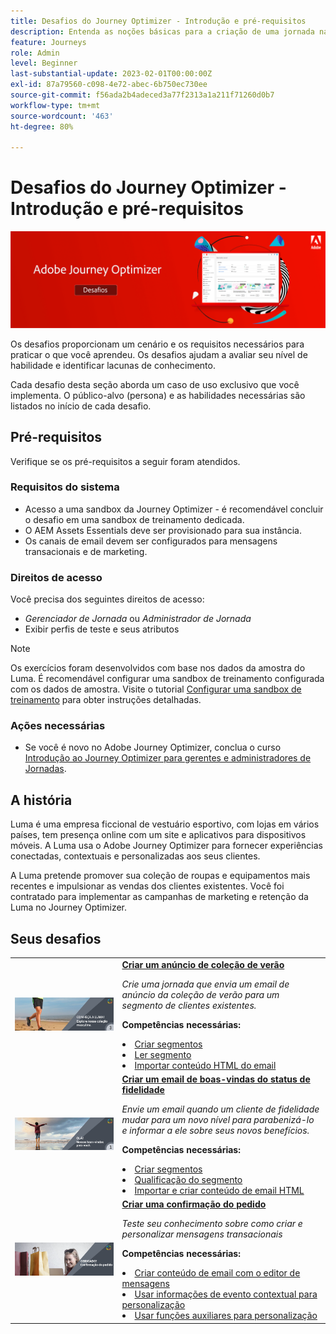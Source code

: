 ```yaml
---
title: Desafios do Journey Optimizer - Introdução e pré-requisitos
description: Entenda as noções básicas para a criação de uma jornada na tela de jornada.
feature: Journeys
role: Admin
level: Beginner
last-substantial-update: 2023-02-01T00:00:00Z
exl-id: 87a79560-c098-4e72-abec-6b750ec730ee
source-git-commit: f56ada2b4adeced3a77f2313a1a211f71260d0b7
workflow-type: tm+mt
source-wordcount: '463'
ht-degree: 80%

---
```


# Desafios do Journey Optimizer - Introdução e pré-requisitos

![Banner Desafio AJO](./assets/ajo-banner-challenges.png)

Os desafios proporcionam um cenário e os requisitos necessários para praticar o que você aprendeu. Os desafios ajudam a avaliar seu nível de habilidade e identificar lacunas de conhecimento.

Cada desafio desta seção aborda um caso de uso exclusivo que você implementa. O público-alvo (persona) e as habilidades necessárias são listados no início de cada desafio.

## Pré-requisitos

Verifique se os pré-requisitos a seguir foram atendidos.

### Requisitos do sistema

* Acesso a uma sandbox da Journey Optimizer - é recomendável concluir o desafio em uma sandbox de treinamento dedicada.
* O AEM Assets Essentials deve ser provisionado para sua instância.
* Os canais de email devem ser configurados para mensagens transacionais e de marketing.

### Direitos de acesso

Você precisa dos seguintes direitos de acesso:

* *Gerenciador de Jornada* ou *Administrador de Jornada*
* Exibir perfis de teste e seus atributos

>[!NOTE]
> Os exercícios foram desenvolvidos com base nos dados da amostra do Luma. É recomendável configurar uma sandbox de treinamento configurada com os dados de amostra. Visite o tutorial [Configurar uma sandbox de treinamento](/help/tutorial-configure-a-training-sandbox/introduction-and-prerequisites.md) para obter instruções detalhadas.

### Ações necessárias

* Se você é novo no Adobe Journey Optimizer, conclua o curso [Introdução ao Journey Optimizer para gerentes e administradores de Jornadas](https://experienceleague.adobe.com/docs/courses/using/journeyoptimizer-u-1-2022-1-1-0.html?lang=pt-BR).

## A história

Luma é uma empresa ficcional de vestuário esportivo, com lojas em vários países, tem presença online com um site e aplicativos para dispositivos móveis. A Luma usa o Adobe Journey Optimizer para fornecer experiências conectadas, contextuais e personalizadas aos seus clientes.

A Luma pretende promover sua coleção de roupas e equipamentos mais recentes e impulsionar as vendas dos clientes existentes. Você foi contratado para implementar as campanhas de marketing e retenção da Luma no Journey Optimizer.

## Seus desafios

<table>
<tr>
<td>
 <div>
      <a href="summer-collection-announcement-challenge.md">
        <img alt="Imagem para o Anúncio da Coleção de verão" src="./assets/email-assets/luma-transactional-onboarding-3.png"/>
      </a>
      </div>
  </td>
  <td>
   <strong><a href="summer-collection-announcement-challenge.md">Criar um anúncio de coleção de verão </strong>
 </a>
      <p>
      <em>Crie uma jornada que envia um email de anúncio da coleção de verão para um segmento de clientes existentes. </em>
      <p>
      <b>Competências necessárias:</b>
      <li><a href="https://experienceleague.adobe.com/docs/journey-optimizer-learn/tutorials/profiles-segments-subscriptions/create-segments.html?lang=pt-BR"> Criar segmentos</li>
      <li><a href="https://experienceleague.adobe.com/docs/journey-optimizer-learn/tutorials/create-journeys/use-case-read-segment.html?lang=pt-BR">Ler segmento</li>
       <li><a href="https://experienceleague.adobe.com/docs/journey-optimizer-learn/tutorials/email-channel/import-and-author-html-email-content.html?lang=pt-BR">Importar conteúdo HTML do email</li>
  </td>
  </tr>
   <tr>
    <td>
    <div>
    <a>
      <img alt="Bem-vindo" src="./assets/email-assets/luma-transactional-onboarding-1.png"/>
    </a>
    </div>
    <td>
    <div >
      <a>
 <strong><a href="loyalty-status-welcome-email-challenge.md">Criar um email de boas-vindas do status de fidelidade </strong>
 </a>
    </div>
    <p>
    <em>Envie um email quando um cliente de fidelidade mudar para um novo nível para parabenizá-lo e informar a ele sobre seus novos benefícios.</em>
    <p>
    <b>Competências necessárias:</b>
      <li><a href="https://experienceleague.adobe.com/docs/journey-optimizer-learn/tutorials/profiles-segments-subscriptions/create-segments.html?lang=pt-BR"> Criar segmentos</li>
      <li><a href="https://experienceleague.adobe.com/docs/journey-optimizer-learn/tutorials/create-journeys/use-case-read-segment-qualification.html?lang=pt-BR">Qualificação do segmento</li>
      <li><a href="https://experienceleague.adobe.com/docs/journey-optimizer-learn/tutorials/email-channel/import-and-author-html-email-content.html?lang=pt-BR">Importar e criar conteúdo de email HTML</li>
  </td>
  </tr>
  <tr>
  <td>
  <div>
    <a href="order-confirmation-challenge.md">
      <img alt="Email da Luma" src="./assets/email-assets/luma-transactional-order-confirmation.png"/>
    </a>
  </td>
  <td>
      <a href="order-confirmation-challenge.md">
 <strong><a href="order-confirmation-challenge.md">Criar uma confirmação do pedido</strong>
 </a>
    <div>
    <p>
    <em>Teste seu conhecimento sobre como criar e personalizar mensagens transacionais
 </em>
    <p>
    <b>Competências necessárias:</b>
      <li><a href="https://experienceleague.adobe.com/docs/journey-optimizer-learn/tutorials/email-channel/create-content-with-the-email-designer.html?lang=pt-BR"> Criar conteúdo de email com o editor de mensagens</li>
      <li><a href="https://experienceleague.adobe.com/docs/journey-optimizer-learn/tutorials/personalize-content/use-contextual-event-information-for-personalization.html?lang=pt-BR">Usar informações de evento contextual para personalização</li>
      <li><a href="https://experienceleague.adobe.com/docs/journey-optimizer-learn/tutorials/personalize-content/use-helper-functions-for-personalization.html?lang=pt-BR">Usar funções auxiliares para personalização</li>
  </td>
</table>
